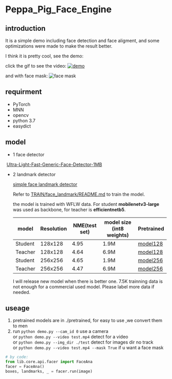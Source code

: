 # Peppa_Pig_Face_Engine



## introduction

It is a simple demo including face detection and face aligment, and some optimizations were made to make the result better.




I think it is pretty cool, see the demo:

click the gif to see the video:
[![demo](https://github.com/610265158/simpleface-engine/blob/master/figure/sample.gif)](https://v.youku.com/v_show/id_XNDM3MTY4MTM2MA==.html?spm=a2h3j.8428770.3416059.1)

and with face mask:
![face mask](https://github.com/610265158/Peppa_Pig_Face_Engine/blob/master/figure/sample_mask.gif)

## requirment

+ PyTorch
+ MNN  
+ opencv
+ python 3.7
+ easydict

## model

+ 1 face detector

​		 [Ultra-Light-Fast-Generic-Face-Detector-1MB](https://github.com/Linzaer/Ultra-Light-Fast-Generic-Face-Detector-1MB)

+ 2 landmark detector

  [simple face landmark detector]( https://github.com/610265158/Peppa_Pig_Face_Landmark/tree/master/TRAIN/face_landmark) 

  Refer to [TRAIN/face_landmark/README.md](https://github.com/610265158/Peppa_Pig_Face_Landmark/blob/master/TRAIN/face_landmark/README.md) to train the model.

  the model is trained with WFLW data. For student **mobilenetv3-large** was used  as backbone, for teacher is **efficientnetb5**.

  | model   | Resolution | NME(test set) | model size (int8 weights) | Pretrained                                                   |
  | ------- | ---------- | ------------- | ------------------------- | ------------------------------------------------------------ |
  | Student | 128x128    | 4.95          | 1.9M                      | [model128](https://drive.google.com/drive/folders/1zivD151CkOSm8KYyeC7v4YPC0aYDomry?usp=share_link) |
  | Teacher | 128x128    | 4.64          | 6.9M                      | [model128](https://drive.google.com/drive/folders/1zivD151CkOSm8KYyeC7v4YPC0aYDomry?usp=share_link) |
  | Student | 256x256    | 4.65          | 1.9M                      | [model256](https://drive.google.com/drive/folders/1JFVrbMx07PwL47dFlUSZ1tAMcVxVmJXo?usp=share_link) |
  | Teacher | 256x256    | 4.47          | 6.9M                      | [model256](https://drive.google.com/drive/folders/1JFVrbMx07PwL47dFlUSZ1tAMcVxVmJXo?usp=share_link) |

  

  I will release new model when there is better one. 7.5K trainning data is not enough for a commercial used model. Please label more data if needed.

## useage

1. pretrained models are in ./pretrained, for easy to use ,we convert them to men
2. run `python demo.py --cam_id 0` use a camera    
   or  `python demo.py --video test.mp4`  detect for a video    
   or  `python demo.py --img_dir ./test`  detect for images dir no track   
   or  `python demo.py --video test.mp4 --mask True` if u want a face mask



```python
# by code:
from lib.core.api.facer import FaceAna
facer = FaceAna()
boxes, landmarks, _ = facer.run(image)
  
```




